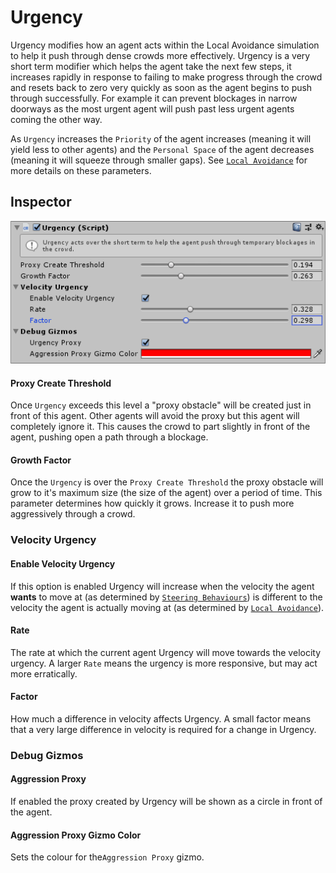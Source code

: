 # Urgency

Urgency modifies how an agent acts within the Local Avoidance simulation to help it push through dense crowds more effectively. Urgency is a very short term modifier which helps the agent take the next few steps, it increases rapidly in response to failing to make progress through the crowd and resets back to zero very quickly as soon as the agent begins to push through successfully. For example it can prevent blockages in narrow doorways as the most urgent agent will push past less urgent agents coming the other way.

As `Urgency` increases the `Priority` of the agent increases (meaning it will yield less to other agents) and the `Personal Space` of the agent decreases (meaning it will squeeze through smaller gaps). See [`Local Avoidance`](/GettingStarted/LocalAvoidance) for more details on these parameters.

## Inspector

![EntityIdentity Inspector](../images/UrgencyInspector.png)

#### Proxy Create Threshold

Once `Urgency` exceeds this level a "proxy obstacle" will be created just in front of this agent. Other agents will avoid the proxy but this agent will completely ignore it. This causes the crowd to part slightly in front of the agent, pushing open a path through a blockage.

#### Growth Factor

Once the `Urgency` is over the `Proxy Create Threshold` the proxy obstacle will grow to it's maximum size (the size of the agent) over a period of time. This parameter determines how quickly it grows. Increase it to push more aggressively through a crowd.

### Velocity Urgency

#### Enable Velocity Urgency

If this option is enabled Urgency will increase when the velocity the agent **wants** to move at (as determined by [`Steering Behaviours`](/GettingStarted/SteeringBehaviours)) is different to the velocity the agent is actually moving at (as determined by [`Local Avoidance`](/GettingStarted/LocalAvoidance)).

#### Rate

The rate at which the current agent Urgency will move towards the velocity urgency. A larger `Rate` means the urgency is more responsive, but may act more erratically.

#### Factor

How much a difference in velocity affects Urgency. A small factor means that a very large difference in velocity is required for a change in Urgency.

### Debug Gizmos

#### Aggression Proxy

If enabled the proxy created by Urgency will be shown as a circle in front of the agent.

#### Aggression Proxy Gizmo Color

Sets the colour for the`Aggression Proxy` gizmo.